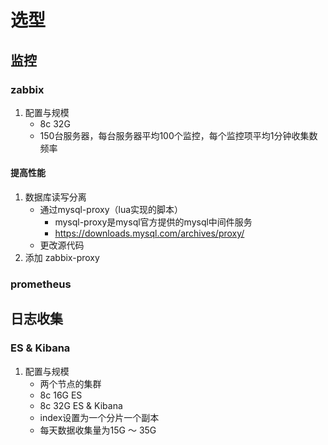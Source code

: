 # 选型
## 监控
### zabbix

1. 配置与规模
    - 8c 32G
    - 150台服务器，每台服务器平均100个监控，每个监控项平均1分钟收集数频率

#### 提高性能
1. 数据库读写分离
    - 通过mysql-proxy（lua实现的脚本） 
        - mysql-proxy是mysql官方提供的mysql中间件服务
        - https://downloads.mysql.com/archives/proxy/
    - 更改源代码
2. 添加 zabbix-proxy


### prometheus

## 日志收集
### ES & Kibana
1. 配置与规模
    - 两个节点的集群
    - 8c 16G ES
    - 8c 32G ES & Kibana
    - index设置为一个分片一个副本
    - 每天数据收集量为15G ～ 35G